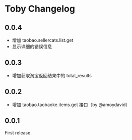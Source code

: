 # Toby Changelog

## 0.0.4

* 增加 taobao.sellercats.list.get
* 显示详细的错误信息

## 0.0.3

* 增加获取淘宝返回结果中的 total_results

## 0.0.2

* 增加 taobao.taobaoke.items.get 接口（by @amoydavid）

## 0.0.1

First release.
